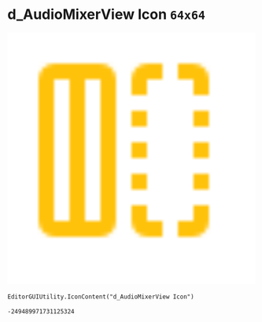 # d_AudioMixerView Icon `64x64`
<img src="/img/d_AudioMixerView%20Icon.png" width=512 height=512>

``` CSharp
EditorGUIUtility.IconContent("d_AudioMixerView Icon")
```
```
-249489971731125324
```
